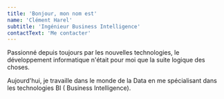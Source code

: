 ```yaml
---
title: 'Bonjour, mon nom est'
name: 'Clément Harel'
subtitle: 'Ingénieur Business Intelligence'
contactText: 'Me contacter'
---
```


Passionné depuis toujours par les nouvelles technologies, le développement informatique n'était pour moi que la suite logique des choses.

Aujourd'hui, je travaille dans le monde de la Data en me spécialisant dans les technologies BI ( Business Intelligence).
